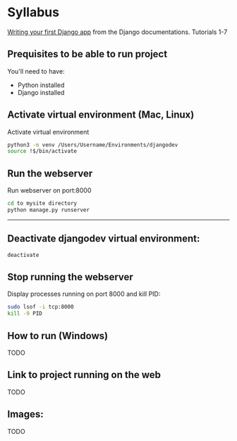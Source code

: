 # Syllabus
[Writing your first Django app](https://docs.djangoproject.com/en/3.0/intro/tutorial01/) from the Django documentations. Tutorials 1-7

## Prequisites to be able to run project
You'll need to have:
* Python installed
* Django installed

## Activate virtual environment (Mac, Linux)
Activate virtual environment
```sh
python3 -m venv /Users/Username/Environments/djangodev
source !$/bin/activate
```

## Run the webserver
Run webserver on port:8000
```sh
cd to mysite directory 
python manage.py runserver
```

---

## Deactivate djangodev virtual environment:
```sh
deactivate
```

## Stop running the webserver
Display processes running on port 8000 and kill PID:
```sh
sudo lsof -i tcp:8000
kill -9 PID

```


## How to run (Windows)
TODO

## Link to project running on the web
TODO

## Images:
TODO
